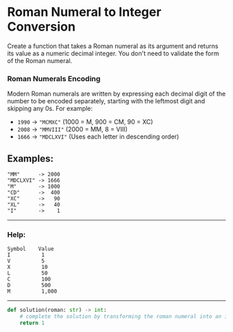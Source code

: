 # Roman Numeral to Integer Conversion

Create a function that takes a Roman numeral as its argument and returns its value as a numeric decimal integer. You don't need to validate the form of the Roman numeral.

### Roman Numerals Encoding
Modern Roman numerals are written by expressing each decimal digit of the number to be encoded separately, starting with the leftmost digit and skipping any 0s. For example:

- `1990` → `"MCMXC"` (1000 = M, 900 = CM, 90 = XC)
- `2008` → `"MMVIII"` (2000 = MM, 8 = VIII)
- `1666` → `"MDCLXVI"` (Uses each letter in descending order)

## Examples:

```plaintext
"MM"      -> 2000
"MDCLXVI" -> 1666
"M"       -> 1000
"CD"      ->  400
"XC"      ->   90
"XL"      ->   40
"I"       ->    1
```

---

### Help:

```plaintext
Symbol    Value
I          1
V          5
X          10
L          50
C          100
D          500
M          1,000
```

---

```python
def solution(roman: str) -> int:
    # complete the solution by transforming the roman numeral into an integer
    return 1
